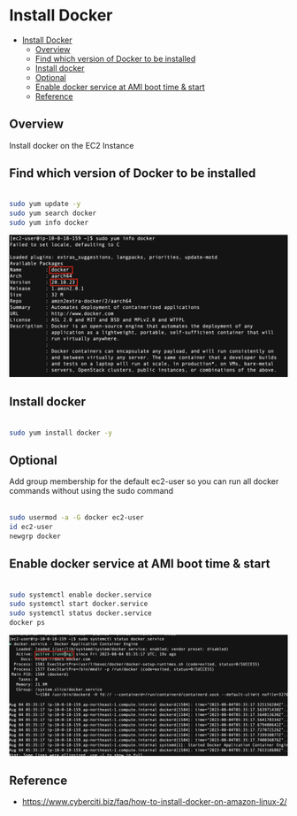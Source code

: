 # Install Docker

<!-- TOC -->

- [Install Docker](#install-docker)
  - [Overview](#overview)
  - [Find which version of Docker to be installed](#find-which-version-of-docker-to-be-installed)
  - [Install docker](#install-docker)
  - [Optional](#optional)
  - [Enable docker service at AMI boot time & start](#enable-docker-service-at-ami-boot-time--start)
  - [Reference](#reference)

<!-- /TOC -->

## Overview

Install docker on the EC2 Instance

## Find which version of Docker to be installed

```sh

sudo yum update -y
sudo yum search docker
sudo yum info docker

```

![docker_image_version](./assets/docker_image_version.png)


## Install docker

```sh

sudo yum install docker -y

```


## Optional

Add group membership for the default ec2-user so you can run all docker commands without using the sudo command

```sh

sudo usermod -a -G docker ec2-user
id ec2-user
newgrp docker

```

## Enable docker service at AMI boot time & start
```sh

sudo systemctl enable docker.service
sudo systemctl start docker.service
sudo systemctl status docker.service
docker ps

```

![docker_running](./assets/docker_running.png)



## Reference

- https://www.cyberciti.biz/faq/how-to-install-docker-on-amazon-linux-2/